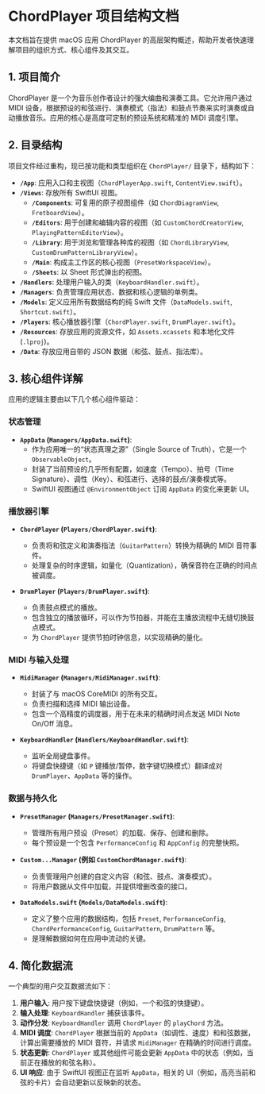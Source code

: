 # ChordPlayer 项目结构文档

本文档旨在提供 macOS 应用 ChordPlayer 的高层架构概述，帮助开发者快速理解项目的组织方式、核心组件及其交互。

## 1. 项目简介

ChordPlayer 是一个为音乐创作者设计的强大编曲和演奏工具。它允许用户通过 MIDI 设备，根据预设的和弦进行、演奏模式（指法）和鼓点节奏来实时演奏或自动播放音乐。应用的核心是高度可定制的预设系统和精准的 MIDI 调度引擎。

## 2. 目录结构

项目文件经过重构，现已按功能和类型组织在 `ChordPlayer/` 目录下，结构如下：

- **`/App`**: 应用入口和主视图（`ChordPlayerApp.swift`, `ContentView.swift`）。
- **`/Views`**: 存放所有 SwiftUI 视图。
  - **`/Components`**: 可复用的原子视图组件（如 `ChordDiagramView`, `FretboardView`）。
  - **`/Editors`**: 用于创建和编辑内容的视图（如 `CustomChordCreatorView`, `PlayingPatternEditorView`）。
  - **`/Library`**: 用于浏览和管理各种库的视图（如 `ChordLibraryView`, `CustomDrumPatternLibraryView`）。
  - **`/Main`**: 构成主工作区的核心视图（`PresetWorkspaceView`）。
  - **`/Sheets`**: 以 Sheet 形式弹出的视图。
- **`/Handlers`**: 处理用户输入的类（`KeyboardHandler.swift`）。
- **`/Managers`**: 负责管理应用状态、数据和核心逻辑的单例类。
- **`/Models`**: 定义应用所有数据结构的纯 Swift 文件（`DataModels.swift`, `Shortcut.swift`）。
- **`/Players`**: 核心播放器引擎（`ChordPlayer.swift`, `DrumPlayer.swift`）。
- **`/Resources`**: 存放应用的资源文件，如 `Assets.xcassets` 和本地化文件 (`.lproj`)。
- **`/Data`**: 存放应用自带的 JSON 数据（和弦、鼓点、指法库）。

## 3. 核心组件详解

应用的逻辑主要由以下几个核心组件驱动：

### 状态管理

- **`AppData` (`Managers/AppData.swift`)**: 
  - 作为应用唯一的“状态真理之源”（Single Source of Truth），它是一个 `ObservableObject`。
  - 封装了当前预设的几乎所有配置，如速度（Tempo）、拍号（Time Signature）、调性（Key）、和弦进行、选择的鼓点/演奏模式等。
  - SwiftUI 视图通过 `@EnvironmentObject` 订阅 `AppData` 的变化来更新 UI。

### 播放器引擎

- **`ChordPlayer` (`Players/ChordPlayer.swift`)**:
  - 负责将和弦定义和演奏指法（`GuitarPattern`）转换为精确的 MIDI 音符事件。
  - 处理复杂的时序逻辑，如量化（Quantization），确保音符在正确的时间点被调度。

- **`DrumPlayer` (`Players/DrumPlayer.swift`)**:
  - 负责鼓点模式的播放。
  - 包含独立的播放循环，可以作为节拍器，并能在主播放流程中无缝切换鼓点模式。
  - 为 `ChordPlayer` 提供节拍时钟信息，以实现精确的量化。

### MIDI 与输入处理

- **`MidiManager` (`Managers/MidiManager.swift`)**:
  - 封装了与 macOS CoreMIDI 的所有交互。
  - 负责扫描和选择 MIDI 输出设备。
  - 包含一个高精度的调度器，用于在未来的精确时间点发送 MIDI Note On/Off 消息。

- **`KeyboardHandler` (`Handlers/KeyboardHandler.swift`)**:
  - 监听全局键盘事件。
  - 将键盘快捷键（如 `P` 键播放/暂停，数字键切换模式）翻译成对 `DrumPlayer`、`AppData` 等的操作。

### 数据与持久化

- **`PresetManager` (`Managers/PresetManager.swift`)**:
  - 管理所有用户预设（Preset）的加载、保存、创建和删除。
  - 每个预设是一个包含 `PerformanceConfig` 和 `AppConfig` 的完整快照。

- **`Custom...Manager` (例如 `CustomChordManager.swift`)**:
  - 负责管理用户创建的自定义内容（和弦、鼓点、演奏模式）。
  - 将用户数据从文件中加载，并提供增删改查的接口。

- **`DataModels.swift` (`Models/DataModels.swift`)**:
  - 定义了整个应用的数据结构，包括 `Preset`, `PerformanceConfig`, `ChordPerformanceConfig`, `GuitarPattern`, `DrumPattern` 等。
  - 是理解数据如何在应用中流动的关键。

## 4. 简化数据流

一个典型的用户交互数据流如下：

1.  **用户输入**: 用户按下键盘快捷键（例如，一个和弦的快捷键）。
2.  **输入处理**: `KeyboardHandler` 捕获该事件。
3.  **动作分发**: `KeyboardHandler` 调用 `ChordPlayer` 的 `playChord` 方法。
4.  **MIDI 调度**: `ChordPlayer` 根据当前的 `AppData`（如调性、速度）和和弦数据，计算出需要播放的 MIDI 音符，并请求 `MidiManager` 在精确的时间进行调度。
5.  **状态更新**: `ChordPlayer` 或其他组件可能会更新 `AppData` 中的状态（例如，当前正在播放的和弦名称）。
6.  **UI 响应**: 由于 SwiftUI 视图正在监听 `AppData`，相关的 UI（例如，高亮当前和弦的卡片）会自动更新以反映新的状态。


